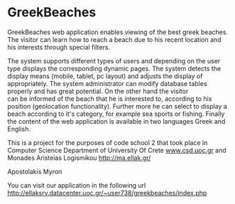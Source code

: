 # GreekBeaches
GreekBeaches web application enables viewing of the best greek beaches. 
The visitor can learn how to reach a beach due to his recent location and his interests through special filters.

The system supports different types of users and depending on the user type displays the corresponding dynamic pages. 
The system detects the display means (mobile, tablet, pc layout) and adjusts the display of appropriately. 
The system administrator can modify database tables properly and has great potential. On the other hand the visitor  
can be informed of the beach that he is interested to, according to his position (geolocation functionality). Further more he can select to 
display a beach according to it's category, for example sea sports or fishing. Finally the content of the web application 
is available in two languages Greek and English.

This is a project for the purposes of code school 2 that took place in Computer Science Department 
of University Of Crete www.csd.uoc.gr and Monades Aristeias Logismikou http://ma.ellak.gr/

Apostolakis Myron

You can visit our application in the following url http://ellaksrv.datacenter.uoc.gr/~user738/greekbeaches/index.php
